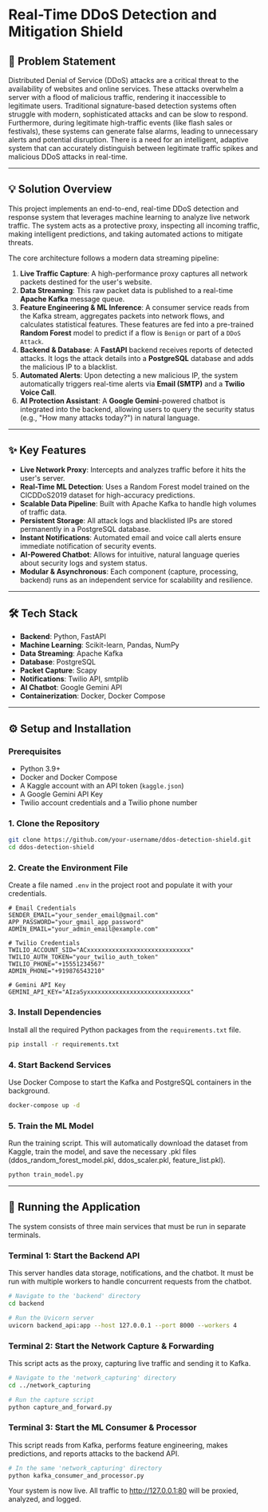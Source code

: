 # Real-Time DDoS Detection and Mitigation Shield

## 📜 Problem Statement

Distributed Denial of Service (DDoS) attacks are a critical threat to the availability of websites and online services. These attacks overwhelm a server with a flood of malicious traffic, rendering it inaccessible to legitimate users. Traditional signature-based detection systems often struggle with modern, sophisticated attacks and can be slow to respond. Furthermore, during legitimate high-traffic events (like flash sales or festivals), these systems can generate false alarms, leading to unnecessary alerts and potential disruption. There is a need for an intelligent, adaptive system that can accurately distinguish between legitimate traffic spikes and malicious DDoS attacks in real-time.

---

## 💡 Solution Overview

This project implements an end-to-end, real-time DDoS detection and response system that leverages machine learning to analyze live network traffic. The system acts as a protective proxy, inspecting all incoming traffic, making intelligent predictions, and taking automated actions to mitigate threats.

The core architecture follows a modern data streaming pipeline:

1. **Live Traffic Capture**: A high-performance proxy captures all network packets destined for the user's website.
2. **Data Streaming**: This raw packet data is published to a real-time **Apache Kafka** message queue.
3. **Feature Engineering & ML Inference**: A consumer service reads from the Kafka stream, aggregates packets into network flows, and calculates statistical features. These features are fed into a pre-trained **Random Forest** model to predict if a flow is `Benign` or part of a `DDoS Attack`.
4. **Backend & Database**: A **FastAPI** backend receives reports of detected attacks. It logs the attack details into a **PostgreSQL** database and adds the malicious IP to a blacklist.
5. **Automated Alerts**: Upon detecting a new malicious IP, the system automatically triggers real-time alerts via **Email (SMTP)** and a **Twilio Voice Call**.
6. **AI Protection Assistant**: A **Google Gemini**-powered chatbot is integrated into the backend, allowing users to query the security status (e.g., "How many attacks today?") in natural language.

---

## ✨ Key Features

- **Live Network Proxy**: Intercepts and analyzes traffic before it hits the user's server.
- **Real-Time ML Detection**: Uses a Random Forest model trained on the CICDDoS2019 dataset for high-accuracy predictions.
- **Scalable Data Pipeline**: Built with Apache Kafka to handle high volumes of traffic data.
- **Persistent Storage**: All attack logs and blacklisted IPs are stored permanently in a PostgreSQL database.
- **Instant Notifications**: Automated email and voice call alerts ensure immediate notification of security events.
- **AI-Powered Chatbot**: Allows for intuitive, natural language queries about security logs and system status.
- **Modular & Asynchronous**: Each component (capture, processing, backend) runs as an independent service for scalability and resilience.

---

## 🛠️ Tech Stack

- **Backend**: Python, FastAPI
- **Machine Learning**: Scikit-learn, Pandas, NumPy
- **Data Streaming**: Apache Kafka
- **Database**: PostgreSQL
- **Packet Capture**: Scapy
- **Notifications**: Twilio API, smtplib
- **AI Chatbot**: Google Gemini API
- **Containerization**: Docker, Docker Compose

---

## ⚙️ Setup and Installation

### Prerequisites

- Python 3.9+
- Docker and Docker Compose
- A Kaggle account with an API token (`kaggle.json`)
- A Google Gemini API Key
- Twilio account credentials and a Twilio phone number

### 1. Clone the Repository

```bash
git clone https://github.com/your-username/ddos-detection-shield.git
cd ddos-detection-shield
```

### 2. Create the Environment File

Create a file named `.env` in the project root and populate it with your credentials.

```plaintext
# Email Credentials
SENDER_EMAIL="your_sender_email@gmail.com"
APP_PASSWORD="your_gmail_app_password"
ADMIN_EMAIL="your_admin_email@example.com"

# Twilio Credentials
TWILIO_ACCOUNT_SID="ACxxxxxxxxxxxxxxxxxxxxxxxxxxxxx"
TWILIO_AUTH_TOKEN="your_twilio_auth_token"
TWILIO_PHONE="+15551234567"
ADMIN_PHONE="+919876543210"

# Gemini API Key
GEMINI_API_KEY="AIzaSyxxxxxxxxxxxxxxxxxxxxxxxxxxxxx"
```

### 3. Install Dependencies

Install all the required Python packages from the `requirements.txt` file.

```bash
pip install -r requirements.txt
```

### 4. Start Backend Services
Use Docker Compose to start the Kafka and PostgreSQL containers in the background.

```bash
docker-compose up -d
```

### 5. Train the ML Model
Run the training script. This will automatically download the dataset from Kaggle, train the model, and save the necessary .pkl files (ddos_random_forest_model.pkl, ddos_scaler.pkl, feature_list.pkl).

```bash
python train_model.py
```

---

## 🚀 Running the Application
The system consists of three main services that must be run in separate terminals.

### Terminal 1: Start the Backend API
This server handles data storage, notifications, and the chatbot. It must be run with multiple workers to handle concurrent requests from the chatbot.

```bash
# Navigate to the 'backend' directory
cd backend

# Run the Uvicorn server
uvicorn backend_api:app --host 127.0.0.1 --port 8000 --workers 4
```

### Terminal 2: Start the Network Capture & Forwarding
This script acts as the proxy, capturing live traffic and sending it to Kafka.

```bash
# Navigate to the 'network_capturing' directory
cd ../network_capturing

# Run the capture script
python capture_and_forward.py
```

### Terminal 3: Start the ML Consumer & Processor
This script reads from Kafka, performs feature engineering, makes predictions, and reports attacks to the backend API.

```bash
# In the same 'network_capturing' directory
python kafka_consumer_and_processor.py
```
Your system is now live. All traffic to http://127.0.0.1:80 will be proxied, analyzed, and logged.